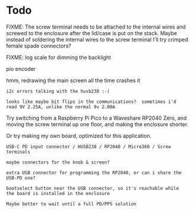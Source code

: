 # Todo

FIXME: The screw terminal needs to be attached to the internal wires
and screwed to the enclosure after the lid/case is put on the stack.
Maybe instead of soldering the internal wires to the screw terminal I'll
try crimped female spade connectors?

FIXME: log scale for dimming the backlight

pio encoder

hmm, redrawing the main screen all the time crashes it

    i2c errors talking with the husb238 :-(

    looks like maybe bit flips in the communications?  sometimes i'd
    read 9V 2.25A, unlike the normal 9v 2.00A

Try switching from a Raspberry Pi Pico to a Waveshare RP2040 Zero, and
moving the screw terminal up one floor, and making the enclosure shorter.

Or try making my own board, optimized for this application.

    USB-C PD input connector / HUSB238 / RP2040 / Micro360 / Screw terminals

    maybe connectors for the knob & screen?

    extra USB connector for programming the RP2040, or can i share the
    USB-PD one?

    bootselect button near the USB connector, so it's reachable while
    the board is installed in the enclosure

    Maybe better to wait until a full PD/PPS solution

